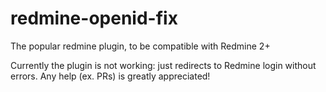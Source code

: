 redmine-openid-fix
==================

The popular redmine plugin, to be compatible with Redmine 2+

Currently the plugin is not working: just redirects to Redmine login without errors. Any help (ex. PRs) is greatly appreciated!
